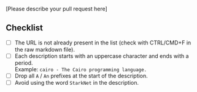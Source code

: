 [Please describe your pull request here]

## Checklist

- [ ] The URL is not already present in the list (check with CTRL/CMD+F in the
      raw markdown file).
- [ ] Each description starts with an uppercase character and ends with a
      period.<br>Example: `cairo - The Cairo programming language.`
- [ ] Drop all `A` / `An` prefixes at the start of the description.
- [ ] Avoid using the word `StarkNet` in the description.

